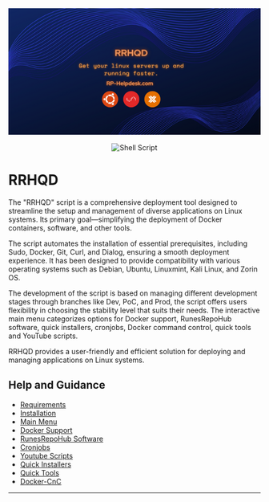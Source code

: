 <div align="center">
  <img src="docs/Images/RRHQD.png">

  ![Shell Script](https://img.shields.io/badge/shell_script-%23121011.svg?style=for-the-badge&logo=gnu-bash&logoColor=white)
</div>


# RRHQD
The "RRHQD" script is a comprehensive deployment tool designed to streamline the setup and management of diverse applications on Linux systems. Its primary goal—simplifying the deployment of Docker containers, software, and other tools.

The script automates the installation of essential prerequisites, including Sudo, Docker, Git, Curl, and Dialog, ensuring a smooth deployment experience. It has been designed to provide compatibility with various operating systems such as Debian, Ubuntu, Linuxmint, Kali Linux, and Zorin OS.

The development of the script is based on managing different development stages through branches like Dev, PoC, and Prod, the script offers users flexibility in choosing the stability level that suits their needs. The interactive main menu categorizes options for Docker support, RunesRepoHub software, quick installers, cronjobs, Docker command control, quick tools and YouTube scripts.

RRHQD provides a user-friendly and efficient solution for deploying and managing applications on Linux systems.

## Help and Guidance

* [Requirements](docs/Readme/Requirements.md)
* [Installation](docs/Readme/Installation.md)
* [Main Menu](docs/Readme/Main-Menu.md)
* [Docker Support](docs/Readme/Docker-Support.md)
* [RunesRepoHub Software](docs/Readme/RunesRepoHub.md)
* [Cronjobs](docs/Readme/Cronjobs.md)
* [Youtube Scripts](docs/Readme/Youtube-Scripts.md)
* [Quick Installers](docs/Readme/Quick-Installer.md)
* [Quick Tools](docs/Readme/Quick-Tools.md)
* [Docker-CnC](docs/Readme/Docker-CnC.md)

---------------------------------------------------------------------------------------------


